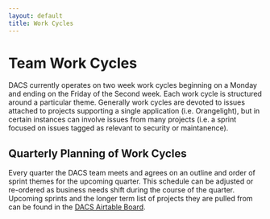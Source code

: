 ```yaml
---
layout: default
title: Work Cycles
---
```

# Team Work Cycles

DACS currently operates on two week work cycles beginning on a Monday and ending on the Friday of the Second week. Each work cycle is structured around a particular theme. Generally work cycles are devoted to issues attached to projects supporting a single application (i.e. Orangelight), but in certain instances can involve issues from many projects (i.e. a sprint focused on issues tagged as relevant to security or maintanence).

## Quarterly Planning of Work Cycles
Every quarter the DACS team meets and agrees on an outline and order of sprint themes for the upcoming quarter. This schedule can be adjusted or re-ordered as business needs shift during the course of the quarter. Upcoming sprints and the longer term list of projects they are pulled from can be found in the [DACS Airtable Board](https://airtable.com/appUKFuI9pTitjLfW/tbltAtvtqiUAGq5J1/viwYXLhBlChJEdIar?blocks=hide). 
